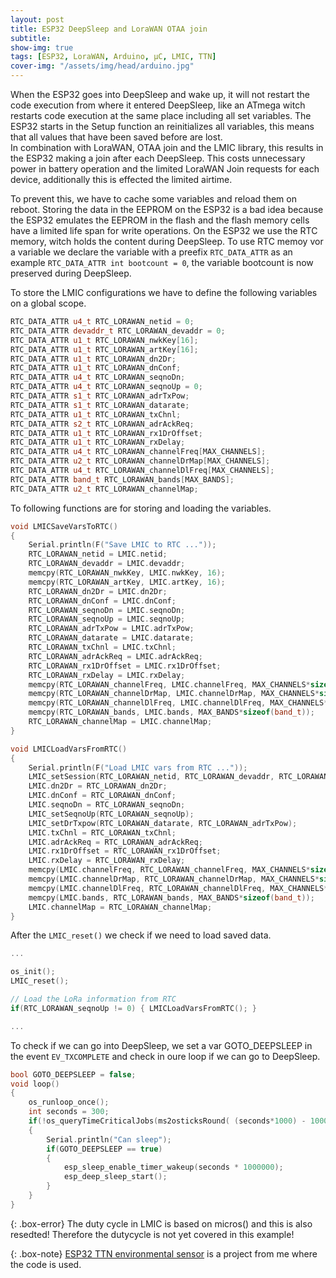 ```yaml
---
layout: post
title: ESP32 DeepSleep and LoraWAN OTAA join
subtitle:
show-img: true
tags: [ESP32, LoraWAN, Arduino, µC, LMIC, TTN]
cover-img: "/assets/img/head/arduino.jpg"
---
```


When the ESP32 goes into DeepSleep and wake up, it will not restart the code execution from where it entered DeepSleep,
like an ATmega witch restarts code execution at the same place including all set variables.
The ESP32 starts in the Setup function an reinitializes all variables, this means that all values that have been saved before are lost.  
In combination with LoraWAN, OTAA join and the LMIC library, this results in the ESP32 making a join after each DeepSleep.
This costs unnecessary power in battery operation and the limited LoraWAN Join requests for each device, additionally this is effected the limited airtime.

To prevent this, we have to cache some variables and reload them on reboot.
Storing the data in the EEPROM on the ESP32 is a bad idea because the ESP32 emulates the EEPROM in the flash and the flash memory cells have a limited life span for write operations.
On the ESP32 we use the RTC memory, witch holds the content during DeepSleep.
To use RTC memoy vor a variable we declare the variable with a preefix `RTC_DATA_ATTR` as an example `RTC_DATA_ATTR int bootcount = 0`, the variable bootcount is now preserved during DeepSleep.

To store the LMIC configurations we have to define the following variables on a global scope.

```c++
RTC_DATA_ATTR u4_t RTC_LORAWAN_netid = 0;
RTC_DATA_ATTR devaddr_t RTC_LORAWAN_devaddr = 0;
RTC_DATA_ATTR u1_t RTC_LORAWAN_nwkKey[16];
RTC_DATA_ATTR u1_t RTC_LORAWAN_artKey[16];
RTC_DATA_ATTR u1_t RTC_LORAWAN_dn2Dr;
RTC_DATA_ATTR u1_t RTC_LORAWAN_dnConf;
RTC_DATA_ATTR u4_t RTC_LORAWAN_seqnoDn;
RTC_DATA_ATTR u4_t RTC_LORAWAN_seqnoUp = 0;
RTC_DATA_ATTR s1_t RTC_LORAWAN_adrTxPow;
RTC_DATA_ATTR s1_t RTC_LORAWAN_datarate;
RTC_DATA_ATTR u1_t RTC_LORAWAN_txChnl;
RTC_DATA_ATTR s2_t RTC_LORAWAN_adrAckReq;
RTC_DATA_ATTR u1_t RTC_LORAWAN_rx1DrOffset;
RTC_DATA_ATTR u1_t RTC_LORAWAN_rxDelay;
RTC_DATA_ATTR u4_t RTC_LORAWAN_channelFreq[MAX_CHANNELS];
RTC_DATA_ATTR u2_t RTC_LORAWAN_channelDrMap[MAX_CHANNELS];
RTC_DATA_ATTR u4_t RTC_LORAWAN_channelDlFreq[MAX_CHANNELS];
RTC_DATA_ATTR band_t RTC_LORAWAN_bands[MAX_BANDS];
RTC_DATA_ATTR u2_t RTC_LORAWAN_channelMap;
```

To following functions are for storing and loading the variables.

```c++
void LMICSaveVarsToRTC()
{
    Serial.println(F("Save LMIC to RTC ..."));
    RTC_LORAWAN_netid = LMIC.netid;
    RTC_LORAWAN_devaddr = LMIC.devaddr;
    memcpy(RTC_LORAWAN_nwkKey, LMIC.nwkKey, 16);
    memcpy(RTC_LORAWAN_artKey, LMIC.artKey, 16);
    RTC_LORAWAN_dn2Dr = LMIC.dn2Dr;
    RTC_LORAWAN_dnConf = LMIC.dnConf;
    RTC_LORAWAN_seqnoDn = LMIC.seqnoDn;
    RTC_LORAWAN_seqnoUp = LMIC.seqnoUp;
    RTC_LORAWAN_adrTxPow = LMIC.adrTxPow;
    RTC_LORAWAN_datarate = LMIC.datarate;
    RTC_LORAWAN_txChnl = LMIC.txChnl;
    RTC_LORAWAN_adrAckReq = LMIC.adrAckReq;
    RTC_LORAWAN_rx1DrOffset = LMIC.rx1DrOffset;
    RTC_LORAWAN_rxDelay = LMIC.rxDelay;
    memcpy(RTC_LORAWAN_channelFreq, LMIC.channelFreq, MAX_CHANNELS*sizeof(u4_t));
    memcpy(RTC_LORAWAN_channelDrMap, LMIC.channelDrMap, MAX_CHANNELS*sizeof(u2_t));
    memcpy(RTC_LORAWAN_channelDlFreq, LMIC.channelDlFreq, MAX_CHANNELS*sizeof(u4_t));
    memcpy(RTC_LORAWAN_bands, LMIC.bands, MAX_BANDS*sizeof(band_t));
    RTC_LORAWAN_channelMap = LMIC.channelMap;
}

void LMICLoadVarsFromRTC()
{
    Serial.println(F("Load LMIC vars from RTC ..."));
    LMIC_setSession(RTC_LORAWAN_netid, RTC_LORAWAN_devaddr, RTC_LORAWAN_nwkKey, RTC_LORAWAN_artKey);
    LMIC.dn2Dr = RTC_LORAWAN_dn2Dr;
    LMIC.dnConf = RTC_LORAWAN_dnConf;
    LMIC.seqnoDn = RTC_LORAWAN_seqnoDn;
    LMIC_setSeqnoUp(RTC_LORAWAN_seqnoUp);
    LMIC_setDrTxpow(RTC_LORAWAN_datarate, RTC_LORAWAN_adrTxPow);
    LMIC.txChnl = RTC_LORAWAN_txChnl;
    LMIC.adrAckReq = RTC_LORAWAN_adrAckReq;
    LMIC.rx1DrOffset = RTC_LORAWAN_rx1DrOffset;
    LMIC.rxDelay = RTC_LORAWAN_rxDelay;
    memcpy(LMIC.channelFreq, RTC_LORAWAN_channelFreq, MAX_CHANNELS*sizeof(u4_t));
    memcpy(LMIC.channelDrMap, RTC_LORAWAN_channelDrMap, MAX_CHANNELS*sizeof(u2_t));
    memcpy(LMIC.channelDlFreq, RTC_LORAWAN_channelDlFreq, MAX_CHANNELS*sizeof(u4_t));
    memcpy(LMIC.bands, RTC_LORAWAN_bands, MAX_BANDS*sizeof(band_t));
    LMIC.channelMap = RTC_LORAWAN_channelMap;
}
```

After the `LMIC_reset()` we check if we need to load saved data.

```c++
...

os_init();
LMIC_reset();

// Load the LoRa information from RTC
if(RTC_LORAWAN_seqnoUp != 0) { LMICLoadVarsFromRTC(); }

...
```

To check if we can go into DeepSleep, we set a var GOTO_DEEPSLEEP in the event `EV_TXCOMPLETE`
and check in oure loop if we can go to DeepSleep.

```c++
bool GOTO_DEEPSLEEP = false;
void loop()
{
    os_runloop_once();
    int seconds = 300;
    if(!os_queryTimeCriticalJobs(ms2osticksRound( (seconds*1000) - 1000 )))
    {
        Serial.println("Can sleep");
        if(GOTO_DEEPSLEEP == true)
        {
            esp_sleep_enable_timer_wakeup(seconds * 1000000);
            esp_deep_sleep_start();
        }
    }
}
```

{: .box-error}
The duty cycle in LMIC is based on micros() and this is also resedted!
Therefore the dutycycle is not yet covered in this example!

{: .box-note}
[ESP32 TTN environmental sensor](https://github.com/JackGruber/esp32_ttn_environmental_sensor) is a project from me where the code is used.
